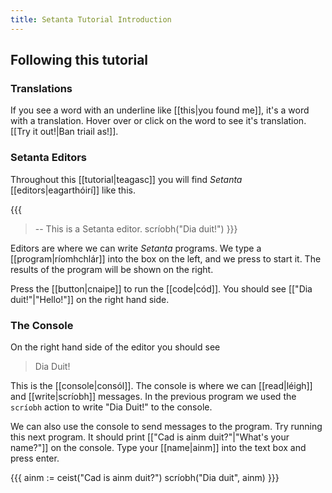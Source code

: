 ```yaml
---
title: Setanta Tutorial Introduction
---
```


## Following this tutorial

### Translations

If you see a word with an underline like [[this|you found me]], it's a word with a translation.
Hover over or click on the word to see it's translation. [[Try it out!|Ban triail as!]].

### Setanta Editors

Throughout this [[tutorial|teagasc]] you will find *Setanta* [[editors|eagarthóirí]] like this.

{{{
>-- This is a Setanta editor.
scríobh("Dia duit!")
}}}

Editors are where we can write *Setanta* programs. We type a [[program|ríomhchlár]] into the box on the left, and we press <iron-icon class="play" icon="av:play-arrow"></iron-icon> to start it.
The results of the program will be shown on the right.

Press the <iron-icon class="play" icon="av:play-arrow"></iron-icon> [[button|cnaipe]] to run the [[code|cód]].
You should see [["Dia duit!"|&quot;Hello!&quot;]] on the right hand side.

### The Console

On the right hand side of the editor you should see

> Dia Duit!

This is the [[console|consól]]. The console is where we can [[read|léigh]] and [[write|scríobh]] messages. In the previous program we used the `scríobh` action to write "Dia Duit!" to the console.

We can also use the console to send messages to the program. Try running this next program. It should print [["Cad is ainm duit?"|&quot;What's your name?&quot;]] on the console. Type your [[name|ainm]] into the text box and press enter.

{{{
ainm := ceist("Cad is ainm duit?")
scríobh("Dia duit", ainm)
}}}
